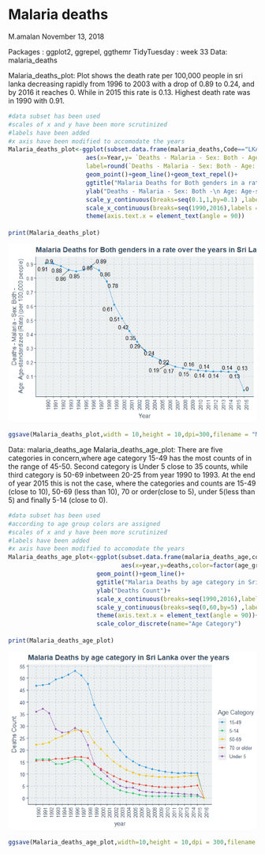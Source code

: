 Malaria deaths
================
M.amalan
November 13, 2018

Packages : ggplot2, ggrepel, ggthemr TidyTuesday : week 33 Data: malaria\_deaths

Malaria\_deaths\_plot: Plot shows the death rate per 100,000 people in sri lanka decreasing rapidly from 1996 to 2003 with a drop of 0.89 to 0.24, and by 2016 it reaches 0. While in 2015 this rate is 0.13. Highest death rate was in 1990 with 0.91.

``` r
#data subset has been used
#scales of x and y have been more scrutinized
#labels have been added
#x axis have been modified to accomodate the years 
Malaria_deaths_plot<-ggplot(subset.data.frame(malaria_deaths,Code=="LKA"),
                      aes(x=Year,y= `Deaths - Malaria - Sex: Both - Age: Age-standardized (Rate) (per 100,000 people)`,
                      label=round(`Deaths - Malaria - Sex: Both - Age: Age-standardized (Rate) (per 100,000 people)`,2)))+
                      geom_point()+geom_line()+geom_text_repel()+
                      ggtitle("Malaria Deaths for Both genders in a rate over the years in Sri Lanka")+
                      ylab("Deaths - Malaria - Sex: Both -\n Age: Age-standardized (Rate) (per 100,000 people)")+
                      scale_y_continuous(breaks=seq(0.1,1,by=0.1) ,labels=seq(0.1,1,by=0.1))+
                      scale_x_continuous(breaks=seq(1990,2016),labels =seq(1990,2016))+
                      theme(axis.text.x = element_text(angle = 90))

print(Malaria_deaths_plot)
```

![](Malaria_files/figure-markdown_github/Deaths-1.png)

``` r
ggsave(Malaria_deaths_plot,width = 10,height = 10,dpi=300,filename = "Malaria_Deaths_Sri Lanka.png")
```

Data: malaria\_deaths\_age Malaria\_deaths\_age\_plot: There are five categories in concern,where age category 15-49 has the most counts of in the range of 45-50. Second category is Under 5 close to 35 counts, while third category is 50-69 inbetween 20-25 from year 1990 to 1993. At the end of year 2015 this is not the case, where the categories and counts are 15-49 (close to 10), 50-69 (less than 10), 70 or order(close to 5), under 5(less than 5) and finally 5-14 (close to 0).

``` r
#data subset has been used
#according to age group colors are assigned
#scales of x and y have been more scrutinized
#labels have been added
#x axis have been modified to accomodate the years 
Malaria_deaths_age_plot<-ggplot(subset.data.frame(malaria_deaths_age,code=="LKA"),
                                aes(x=year,y=deaths,color=factor(age_group)))+
                         geom_point()+geom_line()+
                         ggtitle("Malaria Deaths by age category in Sri Lanka over the years")+
                         ylab("Deaths Count")+
                         scale_x_continuous(breaks=seq(1990,2016),labels =seq(1990,2016))+
                         scale_y_continuous(breaks=seq(0,60,by=5) ,labels=seq(0,60,by=5))+
                         theme(axis.text.x = element_text(angle = 90))+
                         scale_color_discrete(name="Age Category")

print(Malaria_deaths_age_plot)
```

![](Malaria_files/figure-markdown_github/Deaths%20age-1.png)

``` r
ggsave(Malaria_deaths_age_plot,width=10,height = 10,dpi = 300,filename = "Malaria Deaths Sri Lanka by Age.png")
```
